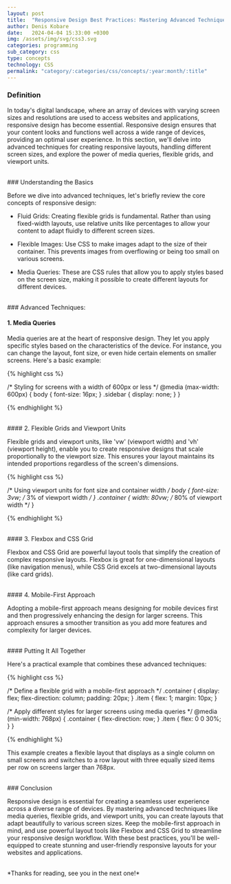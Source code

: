 ```yaml
---
layout: post
title:  "Responsive Design Best Practices: Mastering Advanced Techniques"
author: Denis Kobare
date:   2024-04-04 15:33:00 +0300
img: /assets/img/svg/css3.svg
categories: programming
sub_category: css
type: concepts
technology: CSS
permalink: "category/:categories/css/concepts/:year:month/:title"
---
```


### Definition

In today's digital landscape, where an array of devices with varying screen 
sizes and resolutions are used to access websites and applications, responsive 
design has become essential. Responsive design ensures that your content looks 
and functions well across a wide range of devices, providing an optimal user 
experience. In this section, we'll delve into advanced techniques for creating 
responsive layouts, handling different screen sizes, and explore the power of 
media queries, flexible grids, and viewport units.



<br>
### Understanding the Basics

Before we dive into advanced techniques, let's briefly review the core concepts 
of responsive design:

- Fluid Grids: Creating flexible grids is fundamental. Rather than using 
fixed-width layouts, use relative units like percentages to allow your content 
to adapt fluidly to different screen sizes.

- Flexible Images: Use CSS to make images adapt to the size of their container. 
This prevents images from overflowing or being too small on various screens.

- Media Queries: These are CSS rules that allow you to apply styles based on the 
screen size, making it possible to create different layouts for different devices.



<br>
### Advanced Techniques:

#### 1. Media Queries

Media queries are at the heart of responsive design. They let you apply specific 
styles based on the characteristics of the device. For instance, you can change 
the layout, font size, or even hide certain elements on smaller screens. Here's 
a basic example:

{% highlight css %}

/* Styling for screens with a width of 600px or less */
@media (max-width: 600px) {
    body {
        font-size: 16px;
    }
    .sidebar {
        display: none;
    }
}

{% endhighlight %}



<br>
#### 2. Flexible Grids and Viewport Units

Flexible grids and viewport units, like 'vw' (viewport width) and 'vh' 
(viewport height), enable you to create responsive designs that scale 
proportionally to the viewport size. This ensures your layout maintains its 
intended proportions regardless of the screen's dimensions.

{% highlight css %}

/* Using viewport units for font size and container width */
body {
    font-size: 3vw; /* 3% of viewport width */
}
.container {
    width: 80vw; /* 80% of viewport width */
}

{% endhighlight %}



<br>
#### 3. Flexbox and CSS Grid

Flexbox and CSS Grid are powerful layout tools that simplify the creation of 
complex responsive layouts. Flexbox is great for one-dimensional layouts 
(like navigation menus), while CSS Grid excels at two-dimensional layouts 
(like card grids).



<br>
#### 4. Mobile-First Approach

Adopting a mobile-first approach means designing for mobile devices first and 
then progressively enhancing the design for larger screens. This approach 
ensures a smoother transition as you add more features and complexity for larger 
devices.



<br>
#### Putting It All Together

Here's a practical example that combines these advanced techniques:

{% highlight css %}

/* Define a flexible grid with a mobile-first approach */
.container {
    display: flex;
    flex-direction: column;
    padding: 20px;
}
.item {
    flex: 1;
    margin: 10px;
}

/* Apply different styles for larger screens using media queries */
@media (min-width: 768px) {
    .container {
        flex-direction: row;
    }
    .item {
        flex: 0 0 30%;
    }
}

{% endhighlight %}


This example creates a flexible layout that displays as a single column on 
small screens and switches to a row layout with three equally sized items per 
row on screens larger than 768px.



<br>
### Conclusion

Responsive design is essential for creating a seamless user experience across a 
diverse range of devices. By mastering advanced techniques like media queries, 
flexible grids, and viewport units, you can create layouts that adapt 
beautifully to various screen sizes. Keep the mobile-first approach in mind, and 
use powerful layout tools like Flexbox and CSS Grid to streamline your 
responsive design workflow. With these best practices, you'll be well-equipped 
to create stunning and user-friendly responsive layouts for your websites and 
applications.



<br>
*Thanks for reading, see you in the next one!*
